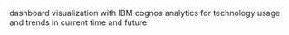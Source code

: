 dashboard visualization with IBM cognos analytics for technology usage and trends in current time and future
